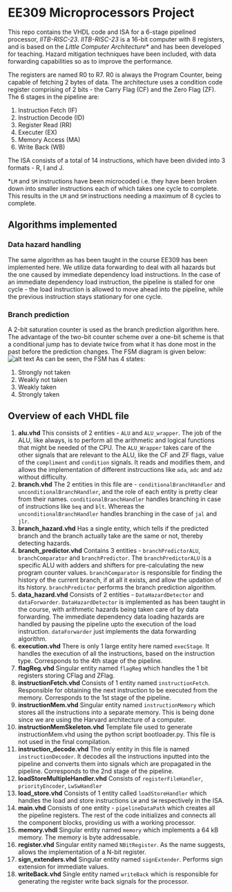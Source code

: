 # EE309 Microprocessors Project
This repo contains the VHDL code and ISA for a 6-stage pipelined processor, *IITB-RISC-23*. *IITB-RISC-23* is a 16-bit computer with 8 registers, and is based on the *Little Computer Architecture** and has been developed for teaching. Hazard mitigation techniques have been included, with data forwarding capabilities so as to improve the performance.

The registers are named R0 to R7. R0 is always the Program Counter, being capable of fetching 2 bytes of data. The architecture uses a condition code register comprising of 2 bits - the Carry Flag (CF) and the Zero Flag (ZF). The 6 stages in the pipeline are:
1. Instruction Fetch (IF)
2. Instruction Decode (ID)
3. Register Read (RR)
4. Executer (EX)
5. Memory Access (MA)
6. Write Back (WB)

The ISA consists of a total of 14 instructions, which have been divided into 3 formats - R, I and J.

*`LM` and `SM` instructions have been microcoded i.e. they have been broken down into smaller instructions each of which takes one cycle to complete. This results in the `LM` and `SM` instructions needing a maximum of 8 cycles to complete.

## Algorithms implemented

### Data hazard handling
The same algorithm as has been taught in the course EE309 has been implemented here. We utilize data forwarding to deal with all hazards but the one caused by immediate dependency load instructions. In the case of an immediate dependency load instruction, the pipeline is stalled for one cycle - the load instruction is allowed to move ahead into the pipeline, while the previous instruction stays stationary for one cycle. 

### Branch prediction
A 2-bit saturation counter is used as the branch prediction algorithm here. The advantage of the two-bit counter scheme over a one-bit scheme is that a conditional jump has to deviate twice from what it has done most in the past before the prediction changes.
The FSM diagram is given below:
![alt text](https://upload.wikimedia.org/wikipedia/commons/c/c8/Branch_prediction_2bit_saturating_counter-dia.svg)
As can be seen, the FSM has 4 states:
  1. Strongly not taken
  2. Weakly not taken
  3. Weakly taken
  4. Strongly taken

## Overview of each VHDL file

1. **alu.vhd**
This consists of 2 entities - `ALU` and `ALU_wrapper`. The job of the ALU, like always, is to perform all the arithmetic and logical functions that might be needed of the CPU. The `ALU_Wrapper` takes care of the other signals that are relevant to the ALU, like the CF and ZF flags, value of the `compliment` and `condition` signals. It reads and modifies them, and allows the implementation of different instrcuctions like `ada`, `adc` and `adz` without difficulty.
2. **branch.vhd**
The 2 entities in this file are - `conditionalBranchHandler` and `unconditionalBranchHandler`, and the role of each entity is pretty clear from their names. `conditionalBranchHandler` handles branching in case of instructions like  `beq` and `blt`. Whereas the `unconditionalBranchHandler` handles branching in the case of `jal` and `jlr`.
3. **branch_hazard.vhd**
Has a single entity, which tells if the predicted branch and the branch actually take are the same or not, thereby detecting hazards.
4. **branch_predictor.vhd**
Contains 3 entities - `branchPredictorALU`, `branchComparator` and `branchPredictor`. The `branchPredictorALU` is a specific ALU with adders and shifters for pre-calculating the new program counter values. `branchComparator` is responsible for finding the history of the current branch, if at all it exists, and allow the updation of its history. `branchPredictor` performs the branch prediction algorithm.
5. **data_hazard.vhd**
Consists of 2 entities - `DataHazardDetector` and `dataForwarder`. `DataHazardDetector` is implemented as has been taught in the course, with arithmetic hazards being taken care of by data forwarding. The immediate dependency data loading hazards are handled by pausing the pipeline upto the execution of the load instruction. `dataForwarder` just implements the data forwarding algorithm. 
6. **execution.vhd**
There is only 1 large entity here named `execStage`. It handles the execution of all the instructions, based on the instruction type. Corresponds to the 4th stage of the pipeline.
7. **flagReg.vhd**
Singular entity named `flagReg` which handles the 1 bit registers storing CFlag and ZFlag.
8. **instructionFetch.vhd**
Consists of 1 entity named `instructionFetch`. Responsible for obtaining the next instruction to be executed from the memory. Corresponds to the 1st stage of the pipeline.
9. **instructionMem.vhd**
Singular entity named `instructionMemory` which stores all the instructions into a separate memory. This is being done since we are using the Harvard architecture of a computer.
10. **instructionMemSkeleton.vhd**
Template file used to generate instructionMem.vhd using the python script bootloader.py. This file is not used in the final compilation.
11. **instruction_decode.vhd**
The only entity in this file is named `instructionDecoder`. It decodes all the instructions inputted into the pipeline and converts them into signals which are propagated in the pipeline. Corresponds to the 2nd stage of the pipeline.
12. **loadStoreMultipleHandler.vhd**
Consists of `registerFileHandler`, `priorityEncoder`, `LwSwHandler`
11. **load_store.vhd**
Consists of 1 entity called `loadStoreHandler` which handles the load and store instructions `LW` and `SW` respectively in the ISA.
12. **main.vhd**
Consists of one entity - `pipelineDataPath` which creates all the pipeline registers. The rest of the code initializes and connects all the component blocks, providing us with a working processor. 
13. **memory.vhdl**
Singular entity named `memory` which implements a 64 kB memory. The memory is byte addressable.
14. **register.vhd**
Singular entity named `NBitRegister`. As the name suggests, allows the implementation of a N-bit register. 
15. **sign_extenders.vhd**
Singular entity named `signExtender`. Performs sign extension for immediate values.
16. **writeBack.vhd**
Single entity named `writeBack` which is responsible for generating the register write back signals for the processor. 
